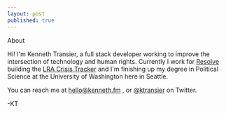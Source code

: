 ```yaml
---
layout: post
published: true
---
```


<div class="post-title">About</div>

Hi! I'm Kenneth Transier, a full stack developer working to improve the intersection of technology and human rights. Currently I work for [Resolve](http://theresolve.org) building the [LRA Crisis Tracker](http://lracrisistracker.com) and I'm finishing up my degree in Political Science at the University of Washington here in Seattle.

You can reach me at
<a href="mailto:hello@kenneth.fm">hello@kenneth.fm</a>
, or [@ktransier](http://twitter.com/ktransier) on Twitter. 

-KT
